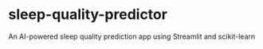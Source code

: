 # sleep-quality-predictor
An AI-powered sleep quality prediction app using Streamlit and scikit-learn

